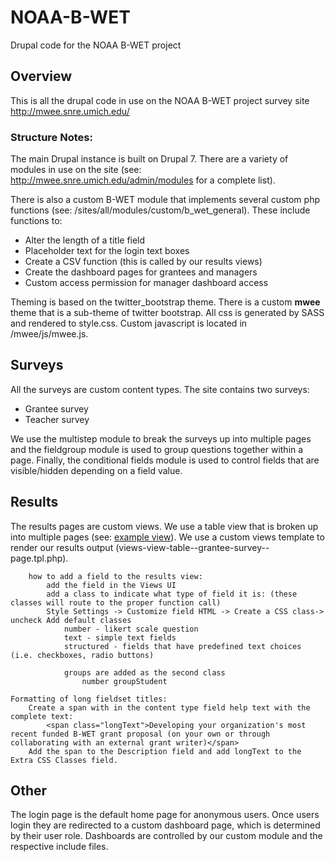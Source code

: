 NOAA-B-WET
==========

Drupal code for the NOAA B-WET project

Overview
--------

This is all the drupal code in use on the NOAA B-WET project survey site <a herf="http://mwee.snre.umich.edu/">http://mwee.snre.umich.edu/</a>
### Structure Notes:
The main Drupal instance is built on Drupal 7. There are a variety of modules in use on the site (see: <a href="http://mwee.snre.umich.edu/admin/modules">http://mwee.snre.umich.edu/admin/modules</a> for a complete list). 

There is also a custom B-WET module that implements several custom php functions (see: /sites/all/modules/custom/b_wet_general). These include functions to:
* Alter the length of a title field
* Placeholder text for the login text boxes
* Create a CSV function (this is called by our results views)
* Create the dashboard pages for grantees and managers
* Custom access permission for manager dashboard access

Theming is based on the twitter_bootstrap theme. There is a custom __mwee__ theme that is a sub-theme of twitter bootstrap. All css is generated by SASS and rendered to style.css. Custom javascript is located in /mwee/js/mwee.js.

Surveys
-------

All the surveys are custom content types. The site contains two surveys:
* Grantee survey
* Teacher survey
	
We use the multistep module to break the surveys up into multiple pages and the fieldgroup module is used to group questions together within a page. Finally, the conditional fields module is used to control fields that are visible/hidden depending on a field value. 

Results
-------
The results pages are custom views. We use a table view that is broken up into multiple pages (see: <a href="http://mwee.snre.umich.edu/admin/structure/views/view/grantee_survey/edit/page_3">example view</a>). We use a custom views template to render our results output (views-view-table--grantee-survey--page.tpl.php).

		how to add a field to the results view:
			add the field in the Views UI
			add a class to indicate what type of field it is: (these classes will route to the proper function call)
			Style Settings -> Customize field HTML -> Create a CSS class-> uncheck Add default classes
				number - likert scale question
				text - simple text fields
				structured - fields that have predefined text choices (i.e. checkboxes, radio buttons)

				groups are added as the second class
					number groupStudent

	Formatting of long fieldset titles:
		Create a span with in the content type field help text with the complete text:
			<span class="longText">Developing your organization's most recent funded B-WET grant proposal (on your own or through collaborating with an external grant writer)</span>
		Add the span to the Description field and add longText to the Extra CSS Classes field.

Other
-------
The login page is the default home page for anonymous users. Once users login they are redirected to a custom dashboard page, which is determined by their user role. Dashboards are controlled by our custom module and the respective include files.



